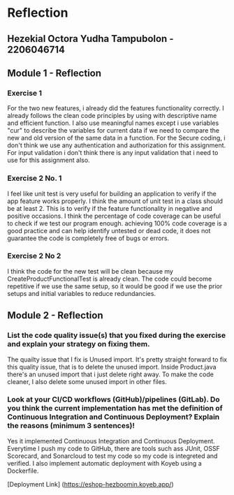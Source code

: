 # Reflection

## Hezekial Octora Yudha Tampubolon - 2206046714
## Module 1 - Reflection

### Exercise 1

For the two new features, i already did the features functionality correctly. 
I already follows the clean code principles by using with descriptive name and efficient 
function. I also use meaningful names except i use variables "cur" to describe the variables 
for current data if we need to compare the new and old version of the same data in a function. 
For the Secure coding, i don't think we use any authentication and authorization for this assignment. 
For input validation i don't think there is any input validation that i need to use for this assignment also.

### Exercise 2 No. 1

I feel like unit test is very useful for building an application to verify if the app feature works properly. 
I think the amount of unit test in a class should be at least 2. This is to verify if the feature functionality in
negative and positive occasions. I think the percentage of code coverage can be useful to check if we test our program enough.
achieving 100% code coverage is a good practice and can help identify untested or dead code, 
it does not guarantee the code is completely free of bugs or errors.

### Exercise 2 No 2

I think the code for the new test will be clean because my CreateProductFunctionalTest is already clean.
The code could become repetitive if we use the same setup, so it would be good if we use the prior setups and initial 
variables to reduce redundancies.

## Module 2 - Reflection

### List the code quality issue(s) that you fixed during the exercise and explain your strategy on fixing them.

The quailty issue that I fix is Unused import. It's pretty straight forward to fix this quality issue, 
that is to delete the unused import. Inside Product.java there's an unused import that i just delete right away.
To make the code cleaner, I also delete some unused import in other files.

### Look at your CI/CD workflows (GitHub)/pipelines (GitLab). Do you think the current implementation has met the definition of Continuous Integration and Continuous Deployment? Explain the reasons (minimum 3 sentences)!

Yes it implemented Continuous Integration and Continuous Deployment. Everytime I push my code to GitHub, there are tools
such ass JUnit, OSSF Scorecard, and Sonarcloud to test my code so my code is integreted and verified. I also implement
automatic deployment with Koyeb using a Dockerfile.

[Deployment Link] (https://eshop-hezboomin.koyeb.app/)
